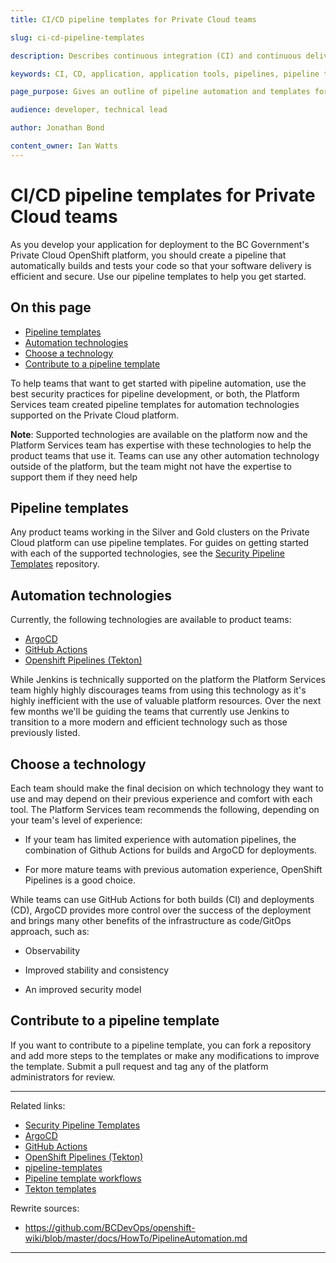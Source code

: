 ```yaml
---
title: CI/CD pipeline templates for Private Cloud teams

slug: ci-cd-pipeline-templates

description: Describes continuous integration (CI) and continuous delivery (CD) pipeline automation and how teams can use it in their applications.

keywords: CI, CD, application, application tools, pipelines, pipeline templates

page_purpose: Gives an outline of pipeline automation and templates for teams that want to use them or contribute to them.

audience: developer, technical lead

author: Jonathan Bond

content_owner: Ian Watts
---
```


# CI/CD pipeline templates for Private Cloud teams

As you develop your application for deployment to the BC Government's Private Cloud OpenShift platform, you should create a pipeline that automatically builds and tests your code so that your software delivery is efficient and secure. Use our pipeline templates to help you get started.

## On this page
- [Pipeline templates](#pipeline-templates)
- [Automation technologies](#automation-technologies)
- [Choose a technology](#choose-technology)
- [Contribute to a pipeline template](#contribution)

To help teams that want to get started with pipeline automation, use the best security practices for pipeline development, or both, the Platform Services team created pipeline templates for automation technologies supported on the Private Cloud platform.

**Note**: Supported technologies are available on the platform now and the Platform Services team has expertise with these technologies to help the product teams that use it. Teams can use any other automation technology outside of the platform, but the team might not have the expertise to support them if they need help

## Pipeline templates<a name="pipeline-templates"></a>

Any product teams working in the Silver and Gold clusters on the Private Cloud platform can use pipeline templates. For guides on getting started with each of the supported technologies, see the [Security Pipeline Templates](https://github.com/bcgov/security-pipeline-templates) repository.

## Automation technologies<a name="automation-technologies"></a>

Currently, the following technologies are available to product teams:
- [ArgoCD](https://github.com/BCDevOps/openshift-wiki/blob/b1a4e6db91932fd3f29705a5c8ee44983abf8763/docs/ArgoCD/argocd_info.md)
- [GitHub Actions](https://github.com/bcgov/security-pipeline-templates/tree/main/.github/workflows)
- [Openshift Pipelines (Tekton)](https://github.com/bcgov/security-pipeline-templates/tree/main/tekton)

While Jenkins is technically supported on the platform the Platform Services team highly highly discourages teams from using this technology as it's highly inefficient with the use of valuable platform resources. Over the next few months we'll be guiding the teams that currently use Jenkins to transition to a more modern and efficient technology such as those previously listed.

## Choose a technology<a name="choose-technology"></a>

Each team should make the final decision on which technology they want to use and may depend on their previous experience and comfort with each tool. The Platform Services team recommends the following, depending on your team's level of experience:

- If your team has limited experience with automation pipelines, the combination of Github Actions for builds and ArgoCD for deployments.

- For more mature teams with previous automation experience, OpenShift Pipelines is a good choice.

While teams can use GitHub Actions for both builds (CI) and deployments (CD), ArgoCD provides more control over the success of the deployment and brings many other benefits of the infrastructure as code/GitOps approach, such as:

- Observability

- Improved stability and consistency

- An improved security model

## Contribute to a pipeline template<a name="contribution"></a>

If you want to contribute to a pipeline template, you can fork a repository and add more steps to the templates or make any modifications to improve the template. Submit a pull request and tag any of the platform administrators for review.

---
Related links:
* [Security Pipeline Templates](https://github.com/bcgov/security-pipeline-templates)
* [ArgoCD](https://github.com/BCDevOps/openshift-wiki/blob/b1a4e6db91932fd3f29705a5c8ee44983abf8763/docs/ArgoCD/argocd_info.md)
* [GitHub Actions](https://github.com/bcgov/security-pipeline-templates/tree/main/.github/workflows)
* [OpenShift Pipelines (Tekton)](https://github.com/bcgov/security-pipeline-templates/tree/main/tekton)
* [pipeline-templates](https://github.com/bcgov/pipeline-templates)
* [Pipeline template workflows](https://github.com/bcgov/pipeline-templates/tree/main/.github/workflows)
* [Tekton templates](https://github.com/bcgov/pipeline-templates/tree/main/tekton)

Rewrite sources:
* https://github.com/BCDevOps/openshift-wiki/blob/master/docs/HowTo/PipelineAutomation.md
---
